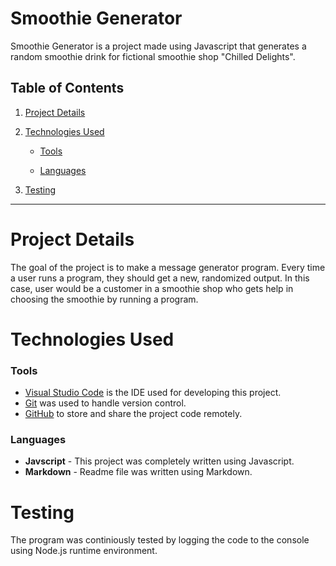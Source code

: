 # Smoothie Generator

Smoothie Generator is a project made using Javascript that generates a random smoothie drink for fictional smoothie shop "Chilled Delights". 

## Table of Contents

1. [Project Details](#project-details)

2. [Technologies Used](#technologies-used)

    - [Tools](#tools)

    - [Languages](#languages)

3. [Testing](#testing)

----

# Project Details

The goal of the project is to make a message generator program. Every time a user runs a program, they should get a new, randomized output.
In this case, user would be a customer in a smoothie shop who gets help in choosing the smoothie by running a program.

# Technologies Used

### Tools
- [Visual Studio Code](https://code.visualstudio.com/) is the IDE used for developing this project. 
- [Git](https://github.com/git-guides/install-git) was used to handle version control.
- [GitHub](https://github.com/) to store and share the project code remotely. 

### Languages
- **Javscript** - This project was completely written using Javascript.
- **Markdown** - Readme file was written using Markdown.

# Testing

The program was continiously tested by logging the code to the console using Node.js runtime environment.

